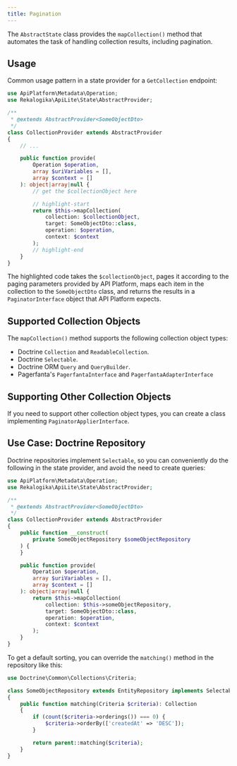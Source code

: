 ```yaml
---
title: Pagination
---
```


The `AbstractState` class provides the `mapCollection()` method that automates
the task of handling collection results, including pagination.

## Usage

Common usage pattern in a state provider for a `GetCollection` endpoint:

```php
use ApiPlatform\Metadata\Operation;
use Rekalogika\ApiLite\State\AbstractProvider;

/**
 * @extends AbstractProvider<SomeObjectDto>
 */
class CollectionProvider extends AbstractProvider
{
    // ...

    public function provide(
        Operation $operation,
        array $uriVariables = [],
        array $context = []
    ): object|array|null {
        // get the $collectionObject here

        // highlight-start
        return $this->mapCollection(
            collection: $collectionObject,
            target: SomeObjectDto::class,
            operation: $operation,
            context: $context
        );
        // highlight-end
    }
}
```

The highlighted code takes the `$collectionObject`, pages it according to the
paging parameters provided by API Platform, maps each item in the collection to
the `SomeObjectDto` class, and returns the results in a `PaginatorInterface`
object that API Platform expects.

## Supported Collection Objects

The `mapCollection()` method supports the following collection object types:

* Doctrine `Collection` and `ReadableCollection`.
* Doctrine `Selectable`.
* Doctrine ORM `Query` and `QueryBuilder`.
* Pagerfanta's `PagerfantaInterface` and `PagerfantaAdapterInterface`

## Supporting Other Collection Objects

If you need to support other collection object types, you can create a class
implementing `PaginatorApplierInterface`.

## Use Case: Doctrine Repository

Doctrine repositories implement `Selectable`, so you can conveniently do the
following in the state provider, and avoid the need to create queries:

```php
use ApiPlatform\Metadata\Operation;
use Rekalogika\ApiLite\State\AbstractProvider;

/**
 * @extends AbstractProvider<SomeObjectDto>
 */
class CollectionProvider extends AbstractProvider
{
    public function __construct(
        private SomeObjectRepository $someObjectRepository
    ) {
    }

    public function provide(
        Operation $operation,
        array $uriVariables = [],
        array $context = []
    ): object|array|null {
        return $this->mapCollection(
            collection: $this->someObjectRepository,
            target: SomeObjectDto::class,
            operation: $operation,
            context: $context
        );
    }
}
```

To get a default sorting, you can override the `matching()` method in the
repository like this:

```php
use Doctrine\Common\Collections\Criteria;

class SomeObjectRepository extends EntityRepository implements Selectable
{
    public function matching(Criteria $criteria): Collection
    {
        if (count($criteria->orderings()) === 0) {
            $criteria->orderBy(['createdAt' => 'DESC']);
        }

        return parent::matching($criteria);
    }
}
```
